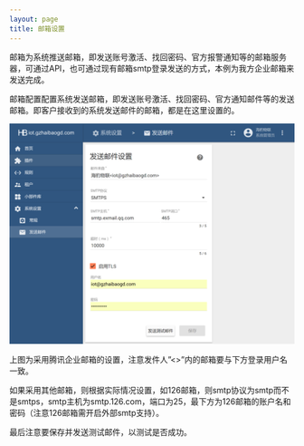 ```yaml
---
layout: page
title: 邮箱设置
---
```


邮箱为系统推送邮箱，即发送账号激活、找回密码、官方报警通知等的邮箱服务器，可通过API，也可通过现有邮箱smtp登录发送的方式，本例为我方企业邮箱来发送完成。

邮箱配置配置系统发送邮箱，即发送账号激活、找回密码、官方通知邮件等的发送邮箱。即客户接收到的系统发送邮件的邮箱，都是在这里设置的。

![](https://raw.githubusercontent.com/haibaoiot/haibaoiot.github.io/master/images/UI-mailset.png)

上图为采用腾讯企业邮箱的设置，注意发件人”<>”内的邮箱要与下方登录用户名一致。

如果采用其他邮箱，则根据实际情况设置，如126邮箱，则smtp协议为smtp而不是smtps，smtp主机为smtp.126.com，端口为25，最下方为126邮箱的账户名和密码（注意126邮箱需开启外部smtp支持）。

最后注意要保存并发送测试邮件，以测试是否成功。 